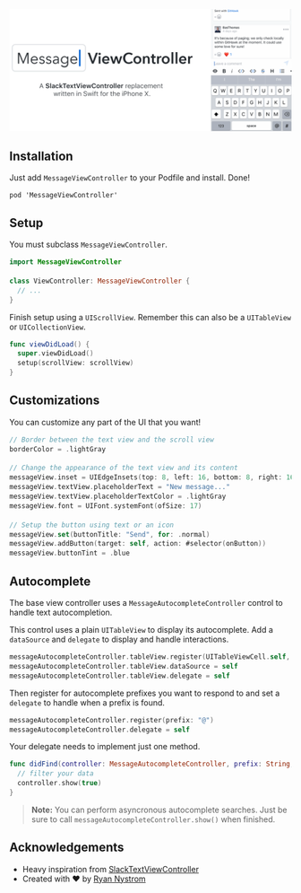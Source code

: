 <p align="center">
  <img src="/animation.gif" />
</p>

## Installation

Just add `MessageViewController` to your Podfile and install. Done!

```
pod 'MessageViewController'
```

## Setup

You must subclass `MessageViewController`.

```swift
import MessageViewController

class ViewController: MessageViewController {
  // ...
}
```

Finish setup using a `UIScrollView`. Remember this can also be a `UITableView` or `UICollectionView`.

```swift
func viewDidLoad() {
  super.viewDidLoad()
  setup(scrollView: scrollView)
}
```

## Customizations

You can customize any part of the UI that you want!

```swift
// Border between the text view and the scroll view
borderColor = .lightGray

// Change the appearance of the text view and its content
messageView.inset = UIEdgeInsets(top: 8, left: 16, bottom: 8, right: 16)
messageView.textView.placeholderText = "New message..."
messageView.textView.placeholderTextColor = .lightGray
messageView.font = UIFont.systemFont(ofSize: 17)

// Setup the button using text or an icon
messageView.set(buttonTitle: "Send", for: .normal)
messageView.addButton(target: self, action: #selector(onButton))
messageView.buttonTint = .blue
```

## Autocomplete

The base view controller uses a `MessageAutocompleteController` control to handle text autocompletion.

This control uses a plain `UITableView` to display its autocomplete. Add a `dataSource` and `delegate` to display and handle interactions.

```swift
messageAutocompleteController.tableView.register(UITableViewCell.self, forCellReuseIdentifier: "cell")
messageAutocompleteController.tableView.dataSource = self
messageAutocompleteController.tableView.delegate = self
```

Then register for autocomplete prefixes you want to respond to and set a `delegate` to handle when a prefix is found.

```swift
messageAutocompleteController.register(prefix: "@")
messageAutocompleteController.delegate = self
```

Your delegate needs to implement just one method.

```swift
func didFind(controller: MessageAutocompleteController, prefix: String, word: String) {
  // filter your data
  controller.show(true)
}
```

> **Note:** You can perform asyncronous autocomplete searches. Just be sure to call `messageAutocompleteController.show()` when finished.

## Acknowledgements

- Heavy inspiration from [SlackTextViewController](https://github.com/slackhq/SlackTextViewController)
- Created with ❤️ by [Ryan Nystrom](https://twitter.com/_ryannystrom)